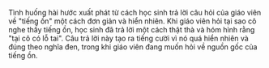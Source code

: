 Tình huống hài hước xuất phát từ cách học sinh trả lời câu hỏi của giáo viên về "tiếng ồn" một cách đơn giản và hiển nhiên. Khi giáo viên hỏi tại sao cô nghe thấy tiếng ồn, học sinh đã trả lời một cách thật thà và hóm hỉnh rằng "tại cô có lỗ tai". Câu trả lời này tạo ra tiếng cười vì nó quá hiển nhiên và đúng theo nghĩa đen, trong khi giáo viên đang muốn hỏi về nguồn gốc của tiếng ồn.
